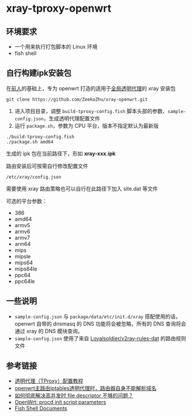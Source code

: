 # xray-tproxy-openwrt

## 环境要求

* 一个用来执行打包脚本的 Linux 环境
* fish shell

## 自行构建ipk安装包

在[前人](https://github.com/felix-fly/xray-openwrt)的基础上，专为 openwrt 打造的适用于[全局透明代理](https://xtls.github.io/document/level-2/tproxy.html)的 xray 安装包

```fish
git clone https://github.com/ZeekoZhu/xray-openwrt.git
```

1. 进入项目目录，调整 `build-tproxy-config.fish` 脚本头部的参数、`sample-config.json`，生成透明代理配置文件
2. 运行 `package.sh`，参数为 CPU 平台，版本不指定默认为最新版

```fish
./build-tproxy-config.fish
./package.sh amd64
```

生成的 ipk 包在当前路径下，形如 **xray-xxx.ipk** 

路由安装后可按需自行修改配置文件

```fish
/etc/xray/config.json
```

需要使用 xray 路由策略也可以自行在此路径下加入 site.dat 等文件

可选的平台参数：

* 386
* amd64
* armv5
* armv6
* armv7
* arm64
* mips
* mipsle
* mips64
* mips64le
* ppc64
* ppc64le

## 一些说明

* `sample-config.json` 与 `package/data/etc/init.d/xray` 搭配使用的话， openwrt 自带的 dnsmasq 的 DNS 功能将会被忽略，所有的 DNS 查询将会通过 xray 的 DNS 模块查询。
* `sample-config.json` 使用了来自 [Loyalsoldier/v2ray-rules-dat](https://github.com/Loyalsoldier/v2ray-rules-dat) 的路由规则文件

## 参考链接

* [透明代理（TProxy）配置教程](https://xtls.github.io/document/level-2/tproxy.html)
* [openwrt主路由iptables透明代理时，路由器自身不能解析域名](https://github.com/XTLS/Xray-core/issues/185#issuecomment-762603549)
* [如何彻底解决高并发时 file descriptor 不够的问题？](https://github.com/wongsyrone/openwrt-Pcap_DNSProxy/issues/46)
* [OpenWrt: procd init script parameters](https://openwrt.org/docs/guide-developer/procd-init-scripts)
* [Fish Shell Documents](https://fishshell.com/docs/current/index.html)
